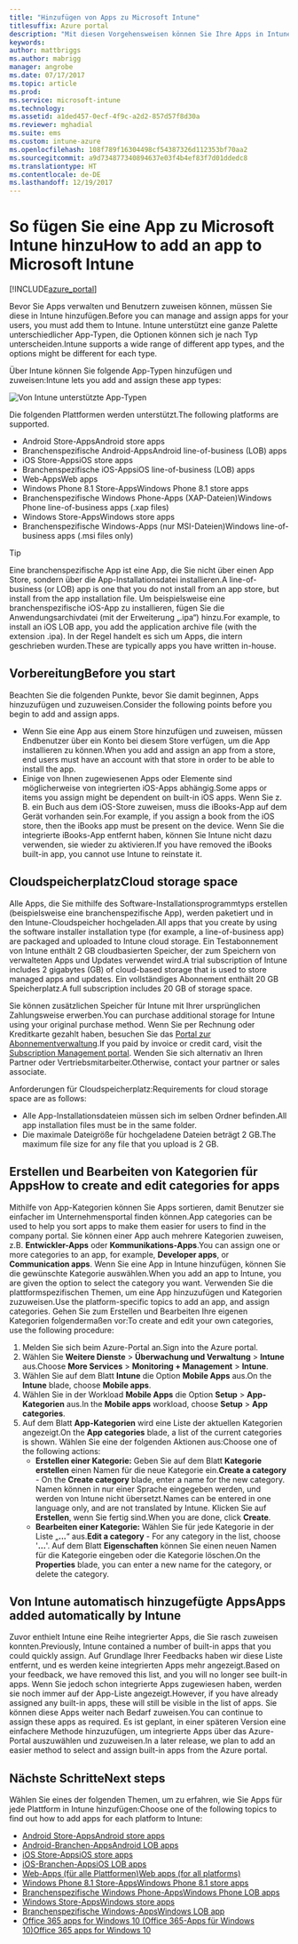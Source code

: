 ```yaml
---
title: "Hinzufügen von Apps zu Microsoft Intune"
titlesuffix: Azure portal
description: "Mit diesen Vorgehensweisen können Sie Ihre Apps in Intune für die Zuweisung zu Benutzern und Geräten vorbereiten. \""
keywords: 
author: mattbriggs
ms.author: mabrigg
manager: angrobe
ms.date: 07/17/2017
ms.topic: article
ms.prod: 
ms.service: microsoft-intune
ms.technology: 
ms.assetid: a1ded457-0ecf-4f9c-a2d2-857d57f8d30a
ms.reviewer: mghadial
ms.suite: ems
ms.custom: intune-azure
ms.openlocfilehash: 108f789f16304498cf54387326d112353bf70aa2
ms.sourcegitcommit: a9d734877340894637e03f4b4ef83f7d01ddedc8
ms.translationtype: HT
ms.contentlocale: de-DE
ms.lasthandoff: 12/19/2017
---
```

# <a name="how-to-add-an-app-to-microsoft-intune"></a><span data-ttu-id="420bc-104">So fügen Sie eine App zu Microsoft Intune hinzu</span><span class="sxs-lookup"><span data-stu-id="420bc-104">How to add an app to Microsoft Intune</span></span>

[!INCLUDE[azure_portal](./includes/azure_portal.md)]

<span data-ttu-id="420bc-105">Bevor Sie Apps verwalten und Benutzern zuweisen können, müssen Sie diese in Intune hinzufügen.</span><span class="sxs-lookup"><span data-stu-id="420bc-105">Before you can manage and assign apps for your users, you must add them to Intune.</span></span> <span data-ttu-id="420bc-106">Intune unterstützt eine ganze Palette unterschiedlicher App-Typen, die Optionen können sich je nach Typ unterscheiden.</span><span class="sxs-lookup"><span data-stu-id="420bc-106">Intune supports a wide range of different app types, and the options might be different for each type.</span></span>

<span data-ttu-id="420bc-107">Über Intune können Sie folgende App-Typen hinzufügen und zuweisen:</span><span class="sxs-lookup"><span data-stu-id="420bc-107">Intune lets you add and assign these app types:</span></span>

![Von Intune unterstützte App-Typen](./media/app-types.png)

<span data-ttu-id="420bc-109">Die folgenden Plattformen werden unterstützt.</span><span class="sxs-lookup"><span data-stu-id="420bc-109">The following platforms are supported.</span></span>

- <span data-ttu-id="420bc-110">Android Store-Apps</span><span class="sxs-lookup"><span data-stu-id="420bc-110">Android store apps</span></span>
- <span data-ttu-id="420bc-111">Branchenspezifische Android-Apps</span><span class="sxs-lookup"><span data-stu-id="420bc-111">Android line-of-business (LOB) apps</span></span>
- <span data-ttu-id="420bc-112">iOS Store-Apps</span><span class="sxs-lookup"><span data-stu-id="420bc-112">iOS store apps</span></span>
- <span data-ttu-id="420bc-113">Branchenspezifische iOS-Apps</span><span class="sxs-lookup"><span data-stu-id="420bc-113">iOS line-of-business (LOB) apps</span></span>
- <span data-ttu-id="420bc-114">Web-Apps</span><span class="sxs-lookup"><span data-stu-id="420bc-114">Web apps</span></span>
- <span data-ttu-id="420bc-115">Windows Phone 8.1 Store-Apps</span><span class="sxs-lookup"><span data-stu-id="420bc-115">Windows Phone 8.1 store apps</span></span>
- <span data-ttu-id="420bc-116">Branchenspezifische Windows Phone-Apps (XAP-Dateien)</span><span class="sxs-lookup"><span data-stu-id="420bc-116">Windows Phone line-of-business apps (.xap files)</span></span>
- <span data-ttu-id="420bc-117">Windows Store-Apps</span><span class="sxs-lookup"><span data-stu-id="420bc-117">Windows store apps</span></span>
- <span data-ttu-id="420bc-118">Branchenspezifische Windows-Apps (nur MSI-Dateien)</span><span class="sxs-lookup"><span data-stu-id="420bc-118">Windows line-of-business apps (.msi files only)</span></span>

>[!TIP]
> <span data-ttu-id="420bc-119">Eine branchenspezifische App ist eine App, die Sie nicht über einen App Store, sondern über die App-Installationsdatei installieren.</span><span class="sxs-lookup"><span data-stu-id="420bc-119">A line-of-business (or LOB) app is one that you do not install from an app store, but install from the app installation file.</span></span> <span data-ttu-id="420bc-120">Um beispielsweise eine branchenspezifische iOS-App zu installieren, fügen Sie die Anwendungsarchivdatei (mit der Erweiterung „.ipa“) hinzu.</span><span class="sxs-lookup"><span data-stu-id="420bc-120">For example, to install an iOS LOB app, you add the application archive file (with the extension .ipa).</span></span> <span data-ttu-id="420bc-121">In der Regel handelt es sich um Apps, die intern geschrieben wurden.</span><span class="sxs-lookup"><span data-stu-id="420bc-121">These are typically apps you have written in-house.</span></span>

## <a name="before-you-start"></a><span data-ttu-id="420bc-122">Vorbereitung</span><span class="sxs-lookup"><span data-stu-id="420bc-122">Before you start</span></span>

<span data-ttu-id="420bc-123">Beachten Sie die folgenden Punkte, bevor Sie damit beginnen, Apps hinzuzufügen und zuzuweisen.</span><span class="sxs-lookup"><span data-stu-id="420bc-123">Consider the following points before you begin to add and assign apps.</span></span>

- <span data-ttu-id="420bc-124">Wenn Sie eine App aus einem Store hinzufügen und zuweisen, müssen Endbenutzer über ein Konto bei diesem Store verfügen, um die App installieren zu können.</span><span class="sxs-lookup"><span data-stu-id="420bc-124">When you add and assign an app from a store, end users must have an account with that store in order to be able to install the app.</span></span>
- <span data-ttu-id="420bc-125">Einige von Ihnen zugewiesenen Apps oder Elemente sind möglicherweise von integrierten iOS-Apps abhängig.</span><span class="sxs-lookup"><span data-stu-id="420bc-125">Some apps or items you assign might be dependent on built-in iOS apps.</span></span> <span data-ttu-id="420bc-126">Wenn Sie z. B. ein Buch aus dem iOS-Store zuweisen, muss die iBooks-App auf dem Gerät vorhanden sein.</span><span class="sxs-lookup"><span data-stu-id="420bc-126">For example, if you assign a book from the iOS store, then the iBooks app must be present on the device.</span></span> <span data-ttu-id="420bc-127">Wenn Sie die integrierte iBooks-App entfernt haben, können Sie Intune nicht dazu verwenden, sie wieder zu aktivieren.</span><span class="sxs-lookup"><span data-stu-id="420bc-127">If you have removed the iBooks built-in app, you cannot use Intune to reinstate it.</span></span>

## <a name="cloud-storage-space"></a><span data-ttu-id="420bc-128">Cloudspeicherplatz</span><span class="sxs-lookup"><span data-stu-id="420bc-128">Cloud storage space</span></span>
<span data-ttu-id="420bc-129">Alle Apps, die Sie mithilfe des Software-Installationsprogrammtyps erstellen (beispielsweise eine branchenspezifische App), werden paketiert und in den Intune-Cloudspeicher hochgeladen.</span><span class="sxs-lookup"><span data-stu-id="420bc-129">All apps that you create by using the software installer installation type (for example, a line-of-business app) are packaged and uploaded to Intune cloud storage.</span></span> <span data-ttu-id="420bc-130">Ein Testabonnement von Intune enthält 2 GB cloudbasierten Speicher, der zum Speichern von verwalteten Apps und Updates verwendet wird.</span><span class="sxs-lookup"><span data-stu-id="420bc-130">A trial subscription of Intune includes 2 gigabytes (GB) of cloud-based storage that is used to store managed apps and updates.</span></span> <span data-ttu-id="420bc-131">Ein vollständiges Abonnement enthält 20 GB Speicherplatz.</span><span class="sxs-lookup"><span data-stu-id="420bc-131">A full subscription includes 20 GB of storage space.</span></span>

<span data-ttu-id="420bc-132">Sie können zusätzlichen Speicher für Intune mit Ihrer ursprünglichen Zahlungsweise erwerben.</span><span class="sxs-lookup"><span data-stu-id="420bc-132">You can purchase additional storage for Intune using your original purchase method.</span></span>  <span data-ttu-id="420bc-133">Wenn Sie per Rechnung oder Kreditkarte gezahlt haben, besuchen Sie das [Portal zur Abonnementverwaltung](https://portal.office.com/adminportal/home?switchtomodern=true#/subscriptions).</span><span class="sxs-lookup"><span data-stu-id="420bc-133">If you paid by invoice or credit card, visit the [Subscription Management portal](https://portal.office.com/adminportal/home?switchtomodern=true#/subscriptions).</span></span>  <span data-ttu-id="420bc-134">Wenden Sie sich alternativ an Ihren Partner oder Vertriebsmitarbeiter.</span><span class="sxs-lookup"><span data-stu-id="420bc-134">Otherwise, contact your partner or sales associate.</span></span>

<span data-ttu-id="420bc-135">Anforderungen für Cloudspeicherplatz:</span><span class="sxs-lookup"><span data-stu-id="420bc-135">Requirements for cloud storage space are as follows:</span></span>

-   <span data-ttu-id="420bc-136">Alle App-Installationsdateien müssen sich im selben Ordner befinden.</span><span class="sxs-lookup"><span data-stu-id="420bc-136">All app installation files must be in the same folder.</span></span>
-   <span data-ttu-id="420bc-137">Die maximale Dateigröße für hochgeladene Dateien beträgt 2 GB.</span><span class="sxs-lookup"><span data-stu-id="420bc-137">The maximum file size for any file that you upload is 2 GB.</span></span>

## <a name="how-to-create-and-edit-categories-for-apps"></a><span data-ttu-id="420bc-138">Erstellen und Bearbeiten von Kategorien für Apps</span><span class="sxs-lookup"><span data-stu-id="420bc-138">How to create and edit categories for apps</span></span>

<span data-ttu-id="420bc-139">Mithilfe von App-Kategorien können Sie Apps sortieren, damit Benutzer sie einfacher im Unternehmensportal finden können.</span><span class="sxs-lookup"><span data-stu-id="420bc-139">App categories can be used to help you sort apps to make them easier for users to find in the company portal.</span></span> <span data-ttu-id="420bc-140">Sie können einer App auch mehrere Kategorien zuweisen, z.B. **Entwickler-Apps** oder **Kommunikations-Apps**.</span><span class="sxs-lookup"><span data-stu-id="420bc-140">You can assign one or more categories to an app, for example, **Developer apps**, or **Communication apps**.</span></span>
<span data-ttu-id="420bc-141">Wenn Sie eine App in Intune hinzufügen, können Sie die gewünschte Kategorie auswählen.</span><span class="sxs-lookup"><span data-stu-id="420bc-141">When you add an app to Intune, you are given the option to select the category you want.</span></span> <span data-ttu-id="420bc-142">Verwenden Sie die plattformspezifischen Themen, um eine App hinzuzufügen und Kategorien zuzuweisen.</span><span class="sxs-lookup"><span data-stu-id="420bc-142">Use the platform-specific topics to add an app, and assign categories.</span></span> <span data-ttu-id="420bc-143">Gehen Sie zum Erstellen und Bearbeiten Ihre eigenen Kategorien folgendermaßen vor:</span><span class="sxs-lookup"><span data-stu-id="420bc-143">To create and edit your own categories, use the following procedure:</span></span>

1. <span data-ttu-id="420bc-144">Melden Sie sich beim Azure-Portal an.</span><span class="sxs-lookup"><span data-stu-id="420bc-144">Sign into the Azure portal.</span></span>
2. <span data-ttu-id="420bc-145">Wählen Sie **Weitere Dienste** > **Überwachung und Verwaltung** > **Intune** aus.</span><span class="sxs-lookup"><span data-stu-id="420bc-145">Choose **More Services** > **Monitoring + Management** > **Intune**.</span></span>
3. <span data-ttu-id="420bc-146">Wählen Sie auf dem Blatt **Intune** die Option **Mobile Apps** aus.</span><span class="sxs-lookup"><span data-stu-id="420bc-146">On the **Intune** blade, choose **Mobile apps**.</span></span>
4. <span data-ttu-id="420bc-147">Wählen Sie in der Workload **Mobile Apps** die Option **Setup** > **App-Kategorien** aus.</span><span class="sxs-lookup"><span data-stu-id="420bc-147">In the **Mobile apps** workload, choose **Setup** > **App categories**.</span></span>
5. <span data-ttu-id="420bc-148">Auf dem Blatt **App-Kategorien** wird eine Liste der aktuellen Kategorien angezeigt.</span><span class="sxs-lookup"><span data-stu-id="420bc-148">On the **App categories** blade, a list of the current categories is shown.</span></span> <span data-ttu-id="420bc-149">Wählen Sie eine der folgenden Aktionen aus:</span><span class="sxs-lookup"><span data-stu-id="420bc-149">Choose one of the following actions:</span></span>
    - <span data-ttu-id="420bc-150">**Erstellen einer Kategorie:** Geben Sie auf dem Blatt **Kategorie erstellen** einen Namen für die neue Kategorie ein.</span><span class="sxs-lookup"><span data-stu-id="420bc-150">**Create a category** - On the **Create category** blade, enter a name for the new category.</span></span> <span data-ttu-id="420bc-151">Namen können in nur einer Sprache eingegeben werden, und werden von Intune nicht übersetzt.</span><span class="sxs-lookup"><span data-stu-id="420bc-151">Names can be entered in one language only, and are not translated by Intune.</span></span> <span data-ttu-id="420bc-152">Klicken Sie auf **Erstellen**, wenn Sie fertig sind.</span><span class="sxs-lookup"><span data-stu-id="420bc-152">When you are done, click **Create**.</span></span>
    - <span data-ttu-id="420bc-153">**Bearbeiten einer Kategorie:** Wählen Sie für jede Kategorie in der Liste „**...**“ aus.</span><span class="sxs-lookup"><span data-stu-id="420bc-153">**Edit a category** - For any category in the list, choose '**...**'.</span></span> <span data-ttu-id="420bc-154">Auf dem Blatt **Eigenschaften** können Sie einen neuen Namen für die Kategorie eingeben oder die Kategorie löschen.</span><span class="sxs-lookup"><span data-stu-id="420bc-154">On the **Properties** blade, you can enter a new name for the category, or delete the category.</span></span>


## <a name="apps-added-automatically-by-intune"></a><span data-ttu-id="420bc-155">Von Intune automatisch hinzugefügte Apps</span><span class="sxs-lookup"><span data-stu-id="420bc-155">Apps added automatically by Intune</span></span>

<span data-ttu-id="420bc-156">Zuvor enthielt Intune eine Reihe integrierter Apps, die Sie rasch zuweisen konnten.</span><span class="sxs-lookup"><span data-stu-id="420bc-156">Previously, Intune contained a number of built-in apps that you could quickly assign.</span></span> <span data-ttu-id="420bc-157">Auf Grundlage Ihrer Feedbacks haben wir diese Liste entfernt, und es werden keine integrierten Apps mehr angezeigt.</span><span class="sxs-lookup"><span data-stu-id="420bc-157">Based on your feedback, we have removed this list, and you will no longer see built-in apps.</span></span>
<span data-ttu-id="420bc-158">Wenn Sie jedoch schon integrierte Apps zugewiesen haben, werden sie noch immer auf der App-Liste angezeigt.</span><span class="sxs-lookup"><span data-stu-id="420bc-158">However, if you have already assigned any built-in apps, these will still be visible in the list of apps.</span></span> <span data-ttu-id="420bc-159">Sie können diese Apps weiter nach Bedarf zuweisen.</span><span class="sxs-lookup"><span data-stu-id="420bc-159">You can continue to assign these apps as required.</span></span>
<span data-ttu-id="420bc-160">Es ist geplant, in einer späteren Version eine einfachere Methode hinzuzufügen, um integrierte Apps über das Azure-Portal auszuwählen und zuzuweisen.</span><span class="sxs-lookup"><span data-stu-id="420bc-160">In a later release, we plan to add an easier method to select and assign built-in apps from the Azure portal.</span></span>

## <a name="next-steps"></a><span data-ttu-id="420bc-161">Nächste Schritte</span><span class="sxs-lookup"><span data-stu-id="420bc-161">Next steps</span></span>

<span data-ttu-id="420bc-162">Wählen Sie eines der folgenden Themen, um zu erfahren, wie Sie Apps für jede Plattform in Intune hinzufügen:</span><span class="sxs-lookup"><span data-stu-id="420bc-162">Choose one of the following topics to find out how to add apps for each platform to Intune:</span></span>

- [<span data-ttu-id="420bc-163">Android Store-Apps</span><span class="sxs-lookup"><span data-stu-id="420bc-163">Android store apps</span></span>](store-apps-android.md)
- [<span data-ttu-id="420bc-164">Android-Branchen-Apps</span><span class="sxs-lookup"><span data-stu-id="420bc-164">Android LOB apps</span></span>](lob-apps-android.md)
- [<span data-ttu-id="420bc-165">iOS Store-Apps</span><span class="sxs-lookup"><span data-stu-id="420bc-165">iOS store apps</span></span>](store-apps-ios.md)
- [<span data-ttu-id="420bc-166">iOS-Branchen-Apps</span><span class="sxs-lookup"><span data-stu-id="420bc-166">iOS LOB apps</span></span>](lob-apps-ios.md)
- [<span data-ttu-id="420bc-167">Web-Apps (für alle Plattformen)</span><span class="sxs-lookup"><span data-stu-id="420bc-167">Web apps (for all platforms)</span></span>](web-app.md)
- [<span data-ttu-id="420bc-168">Windows Phone 8.1 Store-Apps</span><span class="sxs-lookup"><span data-stu-id="420bc-168">Windows Phone 8.1 store apps</span></span>](store-apps-windows-phone-8-1.md)
- [<span data-ttu-id="420bc-169">Branchenspezifische Windows Phone-Apps</span><span class="sxs-lookup"><span data-stu-id="420bc-169">Windows Phone LOB apps</span></span>](lob-apps-windows-phone.md)
- [<span data-ttu-id="420bc-170">Windows Store-Apps</span><span class="sxs-lookup"><span data-stu-id="420bc-170">Windows store apps</span></span>](store-apps-windows.md)
- [<span data-ttu-id="420bc-171">Branchenspezifische Windows-Apps</span><span class="sxs-lookup"><span data-stu-id="420bc-171">Windows LOB app</span></span>](lob-apps-windows.md)
- [<span data-ttu-id="420bc-172">Office 365 apps for Windows 10 (Office 365-Apps für Windows 10)</span><span class="sxs-lookup"><span data-stu-id="420bc-172">Office 365 apps for Windows 10</span></span>](apps-add-office365.md)

